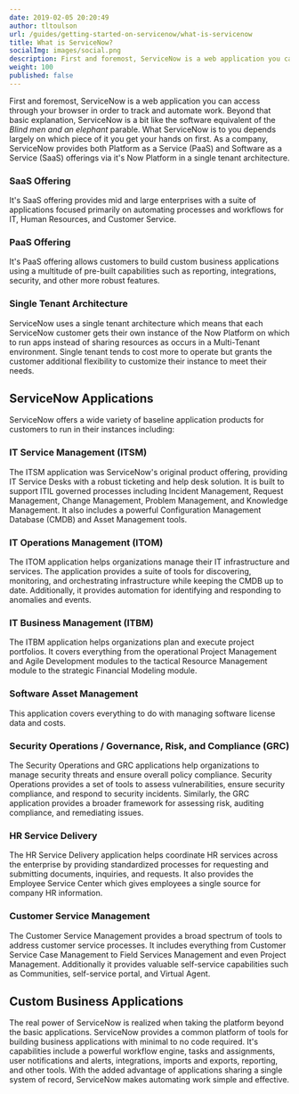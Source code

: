 ```yaml
---
date: 2019-02-05 20:20:49
author: tltoulson
url: /guides/getting-started-on-servicenow/what-is-servicenow
title: What is ServiceNow?
socialImg: images/social.png
description: First and foremost, ServiceNow is a web application you can access through your browser. Beyond that simple explanation, ServiceNow is a bit like the software equivalent of the *Blind men and an elephant* parable.
weight: 100
published: false
---
```


First and foremost, ServiceNow is a web application you can access through your browser in order to track and automate work. Beyond that basic explanation, ServiceNow is a bit like the software equivalent of the *Blind men and an elephant* parable. What ServiceNow is to you depends largely on which piece of it you get your hands on first. As a company, ServiceNow provides both Platform as a Service (PaaS) and Software as a Service (SaaS) offerings via it's Now Platform in a single tenant architecture.

### SaaS Offering

It's SaaS offering provides mid and large enterprises with a suite of applications focused primarily on automating processes and workflows for IT, Human Resources, and Customer Service.

### PaaS Offering

It's PaaS offering allows customers to build custom business applications using a multitude of pre-built capabilities such as reporting, integrations, security, and other more robust features.

### Single Tenant Architecture

ServiceNow uses a single tenant architecture which means that each ServiceNow customer gets their own instance of the Now Platform on which to run apps instead of sharing resources as occurs in a Multi-Tenant environment. Single tenant tends to cost more to operate but grants the customer additional flexibility to customize their instance to meet their needs.

## ServiceNow Applications

ServiceNow offers a wide variety of baseline application products for customers to run in their instances including:

### IT Service Management (ITSM)

The ITSM application was ServiceNow's original product offering, providing IT Service Desks with a robust ticketing and help desk solution. It is built to support ITIL governed processes including Incident Management, Request Management, Change Management, Problem Management, and Knowledge Management. It also includes a powerful Configuration Management Database (CMDB) and Asset Management tools.

### IT Operations Management (ITOM)

The ITOM application helps organizations manage their IT infrastructure and services. The application provides a suite of tools for discovering, monitoring, and orchestrating infrastructure while keeping the CMDB up to date. Additionally, it provides automation for identifying and responding to anomalies and events.

### IT Business Management (ITBM)

The ITBM application helps organizations plan and execute project portfolios. It covers everything from the operational Project Management and Agile Development modules to the tactical Resource Management module to the strategic Financial Modeling module.

### Software Asset Management

This application covers everything to do with managing software license data and costs.

### Security Operations / Governance, Risk, and Compliance (GRC)

The Security Operations and GRC applications help organizations to manage security threats and ensure overall policy compliance. Security Operations provides a set of tools to assess vulnerabilities, ensure security compliance, and respond to security incidents. Similarly, the GRC application provides a broader framework for assessing risk, auditing compliance, and remediating issues.

### HR Service Delivery

The HR Service Delivery application helps coordinate HR services across the enterprise by providing standardized processes for requesting and submitting documents, inquiries, and requests. It also provides the Employee Service Center which gives employees a single source for company HR information.

### Customer Service Management

The Customer Service Management provides a broad spectrum of tools to address customer service processes. It includes everything from Customer Service Case Management to Field Services Management and even Project Management. Additionally it provides valuable self-service capabilities such as Communities, self-service portal, and Virtual Agent.

## Custom Business Applications

The real power of ServiceNow is realized when taking the platform beyond the basic applications. ServiceNow provides a common platform of tools for building business applications with minimal to no code required. It's capabilities include a powerful workflow engine, tasks and assignments, user notifications and alerts, integrations, imports and exports, reporting, and other tools. With the added advantage of applications sharing a single system of record, ServiceNow makes automating work simple and effective.
